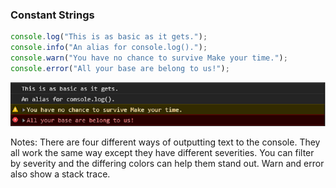 ### Constant Strings

```javascript
console.log("This is as basic as it gets.");
console.info("An alias for console.log().");
console.warn("You have no chance to survive Make your time.");
console.error("All your base are belong to us!");
```

![Console text output](./images/output-strings-constant-1.png "Constant Strings")

Notes:
There are four different ways of outputting text to the console. They all work the same way except they have different severities. You can filter by severity and the differing colors can help them stand out.
Warn and error also show a stack trace.